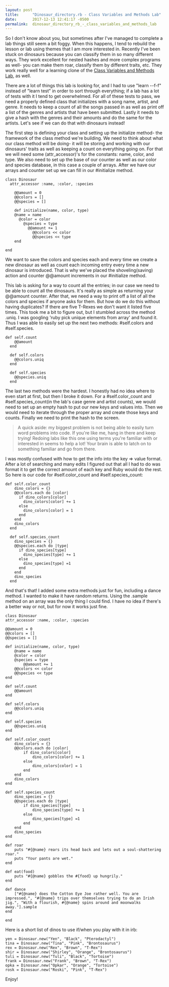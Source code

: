 ```yaml
---
layout: post
title:      "Dinosaur_directory.rb - Class Variables and Methods Lab"
date:       2017-12-13 12:41:17 -0500
permalink:  dinosaur_directory_rb_-_class_variables_and_methods_lab
---
```



So I don't know about you, but sometimes after I've managed to complete a lab things still seem a bit foggy. When this happens, I tend to rebuild the lesson or lab using themes that I am more interested in. Recently I've been stuck on dinosaurs because you can classify them in so many different ways. They work excellent for nested hashes and more complex programs as well- you can make them roar, classify them by different traits, etc. They work really well for a learning clone of the [Class Variables and Methods Lab](https://learn.co/tracks/full-stack-web-development-v3/object-oriented-ruby/class-variables-and-methods/class-variables-and-methods-lab?batch_id=306&track_id=28005), as well.

There are a lot of things this lab is looking for, and I had to use "learn --f-f" instead of "learn test" in order to sort through everything; if a lab has a lot of tests with it I tend to get overwhelmed. For all of these tests to pass, we need a properly defined class that initializes with a song name, artist, and genre. It needs to keep a count of all the songs passed in as well as print off a list of the genres and artists that have been submitted. Lastly it needs to give a hash with the genres and their amounts and do the same for the artists. Let's see if we can do that with dinosaurs instead!

The first step is defining your class and setting up the initialize method- the framework of the class method we're building. We need to think about what our class method will be doing- it will be storing and working with our dinosaurs' traits as well as keeping a count on everything going on. For that we will need some (attr_accessor)'s for the constants: name, color, and type. We also need to set up the base of our counter as well as our color and species database, in this case a couple of arrays. After we have our arrays and counter set up we can fill in our #initialize method.

```
class Dinosaur
  attr_accessor :name, :color, :species
	
	@@amount = 0
	@@colors = []
	@@species = []
	
	def initialize(name, color, type)
    @name = name
	  @color = color
		@species = type
		  @@amount += 1
			@@colors << color
			@@species << type
	end
	
end
```

We want to save the colors and species each and every time we create a new dinosaur as well as count each incoming entry every time a new dinosaur is introduced. That is why we've placed the shoveling(saving) action and counter @@amount increments in our #initialize method.

This lab is asking for a way to count all the entries; in our case we need to be able to count all the dinosaurs. It's really as simple as returning your @@amount counter. After that, we need a way to print off a list of all the colors and species if anyone asks for them. But how do we do this without having duplicates? If there are five T-Rexes we don't want it listed five times. This took me a bit to figure out, but I stumbled across the method .uniq. I was googling 'ruby pick unique elements from array' and found it. Thus I was able to easily set up the next two methods: #self.colors and #self.species.

```
def self.count
    @@amount
  end

  def self.colors
    @@colors.uniq
  end

  def self.species
    @@species.uniq
  end
```

The last two methods were the hardest. I honestly had no idea where to even start at first, but then I broke it down. For a #self.color_count and #self.species_count(in the lab's case genre and artist counts), we would need to set up an empty hash to put our new keys and values into. Then we would need to iterate through the proper array and create those keys and counts. Finally we need to print the hash to the screen. 

> A quick aside: my biggest problem is not being able to easily turn word problems into code. If you're like me, hang in there and keep trying! Redoing labs like this one using terms you're familiar with or interested in seems to help a lot! Your brain is able to latch on to something familiar and go from there.

I was mostly confused with how to get the info into the key => value format. After a lot of searching and many edits I figured out that all I had to do was format it to get the correct amount of each key and Ruby would do the rest. So here is our code for #self.color_count and #self.species_count:

```
def self.color_count
    dino_colors = {}
    @@colors.each do |color|
      if dino_colors[color]
        dino_colors[color] += 1
      else
        dino_colors[color] = 1
      end
    end
    dino_colors
  end

  def self.species_count
    dino_species = {}
    @@species.each do |type|
      if dino_species[type]
        dino_species[type] += 1
      else
        dino_species[type] =1
      end
    end
    dino_species
  end
```

And that's that! I added some extra methods just for fun, including a dance method. I wanted to make it have random returns. Using the .sample method on an array was the only thing I could find. I have no idea if there's a better way or not, but for now it works just fine.

```
class Dinosaur
attr_accessor :name, :color, :species

@@amount = 0
@@colors = []
@@species = []

def initialize(name, color, type)
	@name = name
	@color = color
	@species = type
		@@amount += 1
	@@colors << color
	@@species << type
end

def self.count
	@@amount
end

def self.colors
	@@colors.uniq
end

def self.species
	@@species.uniq
end

def self.color_count
	dino_colors = {}
	@@colors.each do |color|
		if dino_colors[color]
			dino_colors[color] += 1
		else
			dino_colors[color] = 1
		end
	end
	dino_colors
end

def self.species_count
	dino_species = {}
	@@species.each do |type|
		if dino_species[type]
			dino_species[type] += 1
		else
			dino_species[type] =1
		end
	end
	dino_species
end

def roar
	puts "#{@name} rears its head back and lets out a soul-shattering roar."
	puts "Your pants are wet."
end

def eat(food)
	puts "#{@name} gobbles the #{food} up hungrily."
end

def dance
	["#{@name} does the Cotton Eye Joe rather well. You are impressed.", "#{@name} trips over themselves trying to do an Irish jig.", "With a flourish, #{@name} spins around and moonwalks away."].sample
end

end
```

Here is a short list of dinos to use if/when you play with it in irb:

```
yen = Dinosaur.new("Yen", "Black", "Pterodactyl")
tina = Dinosaur.new("Tina", "Pink", "Brontosaurus")
rex = Dinosaur.new("Rex", "Brown", "T-Rex")
shir = Dinosaur.new("Shirley", "Orange", "Brontosaurus")
tuli = Dinosaur.new("Tuli", "Black", "Tortoise")
frank = Dinosaur.new("Frank", "Brown", "T-Rex")
opka = Dinosaur.new("Opkar", "Orange", "Tortoise")
rosk = Dinosaur.new("Roski", "Pink", "T-Rex")
```

Enjoy!
